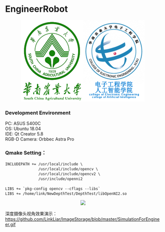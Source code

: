 # EngineerRobot

<div align=center><img src="https://github.com/LinkLiar/ImageStorage/blob/master/SchoolBadge.png" width="200" height="265"/><img src="https://github.com/LinkLiar/ImageStorage/blob/master/CollegeBadge.png" width="200" height="265"/></div>

### Development Environment

PC: ASUS S400C  
OS: Ubuntu 18.04  
IDE: Qt Creator 5.8  
RGB-D Camera: Orbbec Astra Pro  

### Qmake Setting：

    INCLUDEPATH += /usr/local/include \
                   /usr/local/include/opencv \
                   /usr/local/include/opencv2 \
                   /usr/include/openni2
                 
    LIBS += `pkg-config opencv --cflags --libs`
    LIBS += /home/link/NewDepthTest/DepthTest/libOpenNI2.so

<div align=center><img src="https://github.com/LinkLiar/ImageStorage/blob/master/%E5%B7%A5%E7%A8%8B%E6%9C%BA%E5%99%A8%E4%BA%BA%E8%B0%83%E8%AF%95.png"/></div>

深度摄像头视角效果演示：https://github.com/LinkLiar/ImageStorage/blob/master/SimulationForEngineer.gif  